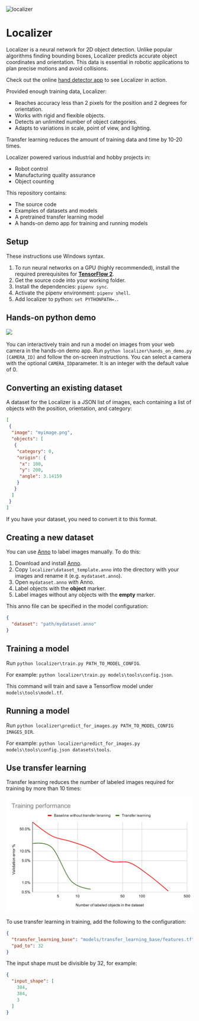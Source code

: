 ![localizer](https://github.com/ivan-alles/localizer/workflows/CI/badge.svg)

# Localizer

Localizer is a neural network for 2D object detection. 
Unlike popular algorithms finding bounding boxes, Localizer predicts accurate object coordinates
and orientation. This data is essential in robotic applications to plan precise motions and avoid collisions.

Check out the online [hand detector app](https://ivan-alles.github.io/localizer/) to see Localizer in action.

Provided enough training data, Localizer:
* Reaches accuracy less than 2 pixels for the position and  2 degrees for orientation.
* Works with rigid and flexible objects.
* Detects an unlimited number of object categories.
* Adapts to variations in scale, point of view, and lighting.

Transfer learning reduces the amount of training data and time by 10-20 times.

Localizer powered various industrial and hobby projects in:
* Robot control
* Manufacturing quality assurance
* Object counting

This repository contains:
* The source code
* Examples of datasets and models
* A pretrained transfer learning model
* A hands-on demo app for training and running models

## Setup
These instructions use Windows syntax. 

1. To run neural networks on a GPU (highly recommended), 
   install the required prerequisites for **[TensorFlow 2](https://www.tensorflow.org/install/gpu)**.
2. Get the source code into your working folder.
3. Install the dependencies: `pipenv sync`.
4. Activate the pipenv environment: `pipenv shell`.
5. Add localizer to python: `set PYTHONPATH=.`.  

## Hands-on python demo

<img src="./assets/hands_on.gif">

You can interactively train and run a model on images from your web camera in the hands-on demo app. Run 
`python localizer\hands_on_demo.py [CAMERA_ID]` and follow the on-screen instructions. 
You can select a camera with the optional `CAMERA_ID`parameter. It is an integer with the default value of 0. 

## Converting an existing dataset

A dataset for the Localizer is a JSON list of images, each containing a list of objects 
with the position, orientation, and category:

```json
[
 {
  "image": "myimage.png",
  "objects": [
   {
    "category": 0,
    "origin": {
     "x": 100,
     "y": 200,
     "angle": 3.14159
    }
   }
  ]
 }
]
```

If you have your dataset, you need to convert it to this format.

## Creating a new dataset 

You can use [Anno](https://github.com/urobots-io/anno/) to label images manually. To do this:

1. Download and install [Anno](https://github.com/urobots-io/anno/).
2. Copy `localizer\dataset_template.anno` into the directory with your images and rename it (e.g. `mydataset.anno`).
3. Open `mydataset.anno` with Anno.
4. Label objects with the **object** marker. 
5. Label images without any objects with the **empty** marker.

This anno file can be specified in the model configuration:

```json
{
  "dataset": "path/mydataset.anno"
} 
```

## Training a model
Run `python localizer\train.py PATH_TO_MODEL_CONFIG`. 

For example: `python localizer\train.py models\tools\config.json`.

This command will train and save a Tensorflow model under `models\tools\model.tf`.

## Running a model
Run `python localizer\predict_for_images.py PATH_TO_MODEL_CONFIG IMAGES_DIR`.
 
For example: `python localizer\predict_for_images.py models\tools\config.json datasets\tools`.

## Use transfer learning
Transfer learning reduces the number of labeled images required for training by more than 10 times:

<img src="./assets/Training performance.svg">

To use transfer learning in training, add the following to the configuration:

```json
{
  "transfer_learning_base": "models/transfer_learning_base/features.tf",
  "pad_to": 32
} 
```
The input shape must be divisible by 32, for example:

```json
{
  "input_shape": [
    384,
    384,
    3
  ]
} 
```

